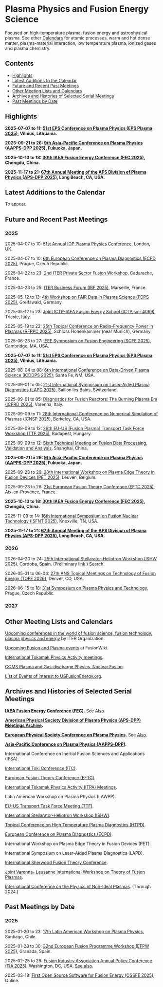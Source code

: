 <head>
  <link rel="stylesheet" href="assets/style.css">
</head>

# Plasma Physics and Fusion Energy Science

Focused on high-temperature plasma, fusion energy and astrophysical plasma. See other [Calendars](./) for atomic processes, warm and hot dense matter, plasma-material interaction, low temperature plasma, ionized gases and plasma chemistry.

## Contents

- [Highlights](#highlights)
- [Latest Additions to the Calendar](#latest-additions-to-the-calendar)
- [Future and Recent Past Meetings](#future-and-recent-past-meetings)
- [Other Meeting Lists and Calendars](#other-meeting-lists-and-calendars)
- [Archives and Histories of Selected Serial Meetings](#archives-and-histories-of-selected-serial-meetings)
- [Past Meetings by Date](#past-meetings-by-date)

## Highlights

**2025-07-07 to 11: [51st EPS Conference on Plasma Physics (EPS Plasma 2025)](https://epsplasma2025.com), Vilnius, Lithuania.**

**2025-09-21 to 26: [9th Asia-Pacific Conference on Plasma Physics (AAPPS-DPP 2025)](https://aappsdpp.org/AAPPSDPPF/Meetings.html), Fukuoka, Japan.**

**2025-10-13 to 18: [30th IAEA Fusion Energy Conference (FEC 2025)](https://conferences.iaea.org/event/392/), Chengdu, China.**

**2025-11-17 to 21: [67th Annual Meeting of the APS Division of Plasma Physics (APS-DPP 2025)](https://engage.aps.org/dpp/meetings/annual-meeting), Long Beach, CA, USA.**

## Latest Additions to the Calendar

To appear.

## Future and Recent Past Meetings

### 2025

2025-04-07 to 10: [51st Annual IOP Plasma Physics Conference](https://iop.eventsair.com/plasma2025/), London, UK.

2025-04-07 to 10: [6th European Conference on Plasma Diagnostics (ECPD 2025)](https://indico.ipp.cas.cz/event/30/), Prague, Czech Republic.

2025-04-22 to 23: [2nd ITER Private Sector Fusion Workshop](https://indico.iter.org/event/529/), Cadarache, France.

2025-04-23 to 25: [ITER Business Forum (IBF 2025)](https://iterbusinessforum.com/homepage.aspx), Marseille, France.

2025-05-12 to 13: [4th Workshop on FAIR Data in Plasma Science (FDPS 2025)](https://plasma-mds.org/ws-fair-data-plasma-science-4.html), Greifswald, Germany.

2025-05-12 to 23: [Joint ICTP-IAEA Fusion Energy School (ICTP smr 4069)](https://indico.ictp.it/event/10834), Trieste, Italy.

2025-05-19 to 22: [25th Topical Conference on Radio-Frequency Power in Plasmas (RFPPC 2025)](https://ipp.mpg.de/rfppc2025), Schloss Hohenkammer (near Munich), Germany.

2025-06-23 to 27: [IEEE Symposium on Fusion Engineering (SOFE 2025)](https://plasmafusion.eventsair.com/sofe2025/), Cambridge, MA, USA.

**2025-07-07 to 11: [51st EPS Conference on Plasma Physics (EPS Plasma 2025)](https://epsplasma2025.com), Vilnius, Lithuania.**

2025-08-04 to 08: [6th International Conference on Data-Driven Plasma Science (ICDDPS 2025)](https://web.cvent.com/event/7de9d238-e170-4fbf-8de5-20abc5c6eb49/), Santa Fe, NM, USA.

2025-09-01 to 05: [21st International Symposium on Laser-Aided Plasma Diagnostics (LAPD 2025)](https://lapd21.epfl.ch), Saillon les Bains, Switzerland.

2025-09-01 to 05: [Diagnostics for Fusion Reactors: The Burning Plasma Era (ICFRD 2025)](https://icpc.it/diagnostics/diagnostics-for-fusion-reactors-the-burning-plasma-era/), Varenna, Italy.

2025-09-09 to 11: [28th International Conference on Numerical Simulation of Plasmas (ICNSP 2025)](https://pls.llnl.gov/about/events/28th-international-conference-numerical-simulation-plasmas), Berkeley, CA, USA.

2025-09-09 to 12: [29th EU-US \[Fusion Plasma\] Transport Task Force Workshop (TTF 2025)](https://ttf2025.ek.hun-ren.hu), Budapest, Hungary.

2025-09-09 to 12: [Sixth Technical Meeting on Fusion Data Processing, Validation and Analysis](https://iaea.org/events/evt2405091), Shanghai, China.

**2025-09-21 to 26: [9th Asia-Pacific Conference on Plasma Physics (AAPPS-DPP 2025)](https://aappsdpp.org/AAPPSDPPF/Meetings.html), Fukuoka, Japan.**

2025-09-23 to 26: [20th International Workshop on Plasma Edge Theory in Fusion Devices (PET 2025)](https://pet2025.com/), Leuven, Belgium.

2025-09-23 to 26: [21st European Fusion Theory Conference (EFTC 2025)](https://indico.global/event/13788/), Aix-en-Provence, France.

**2025-10-13 to 18: [30th IAEA Fusion Energy Conference (FEC 2025)](https://conferences.iaea.org/event/392/), Chengdu, China.**

2025-11-09 to 14: [16th International Symposium on Fusion Nuclear Technology (ISFNT 2025)](https://isfnt-16.ornl.gov), Knoxville, TN, USA.

**2025-11-17 to 21: [67th Annual Meeting of the APS Division of Plasma Physics (APS-DPP 2025)](https://engage.aps.org/dpp/meetings/annual-meeting), Long Beach, CA, USA.**

### 2026

2026-04-20 to 24: [25th International Stellarator-Heliotron Workshop (ISHW 2025)](https://ipp.mpg.de/4022808/ISHW), Cordoba, Spain. (Preliminary link.) [Search](https://www.google.com/search?q=International+Stellarator-Heliotron+Workshop+2026+cordoba).

2026-05-31 to 06-04: [27th ANS Topical Meetings on Technology of Fusion Energy (TOFE 2026)](https://ans.org/meetings/view-398/), Denver, CO, USA.

2026-06-15 to 18: [31st Symposium on Plasma Physics and Technology](https://plasmaconference.cz), Prague, Czech Republic.

### 2027

## Other Meeting Lists and Calendars

[Upcoming conferences in the world of fusion science, fusion technology, plasma physics and energy](https://www.iter.org/conferences) by ITER Organization.

[Upcoming Fusion and Plasma events](https://wiki.fusion.ciemat.es/wiki/FusionWiki:Current_events) at FusionWiki.

[International Tokamak Physics Activity meetings](https://indico.iter.org/category/3/).

[COMS Plasma and Gas-discharge Physics, Nuclear Fusion](https://conference-service.com/conferences/plasma-and-gas-discharge-physics.html).

[List of Events of interest to USFusionEnergy.org](https://usfusionenergy.org/index.php/events).

## Archives and Histories of Selected Serial Meetings

**[IAEA Fusion Energy Conference (FEC)](https://nucleus.iaea.org/sites/fusionportal/Pages/fec-landing.aspx).** See [Also](https://wiki.fusion.ciemat.es/wiki/IAEA_Fusion_Energy_Conference).

**[American Physical Society Division of Plasma Physics (APS-DPP) Meetings Archive](https://engage.aps.org/dpp/meetings/archives).**

**[European Physical Society Conference on Plasma Physics](https://wiki.fusion.ciemat.es/wiki/European_Physical_Society_Conference_on_Plasma_Physics).** See [Also](https://lac913.epfl.ch/epsppd3/).

**[Asia-Pacific Conference on Plasma Physics (AAPPS-DPP)](https://www.aappsdpp.org/AAPPSDPPF/Meetings.html).**

International Conference on Inertial Fusion Sciences and Applications (IFSA).

[International Toki Conference (ITC)](https://www.nifs.ac.jp/en/itc/).

[European Fusion Theory Conference (EFTC)](https://wiki.fusion.ciemat.es/wiki/European_Fusion_Theory_Conference).

[International Tokamak Physics Activity (ITPA) Meetings](https://www.iter.org/scientists/itpa/itpa-meetings).

Latin American Workshop on Plasma Physics (LAWPP).

[EU-US Transport Task Force Meeting (TTF)](https://wiki.fusion.ciemat.es/wiki/EU-US_Transport_Task_Force_Meeting).

[International Stellarator-Heliotron Workshop (ISHW)](https://www.ipp.mpg.de/4022808/ISHW).

[Topical Conference on High Temperature Plasma Diagnostics (HTPD)](https://wiki.fusion.ciemat.es/wiki/Topical_Conference_on_High_Temperature_Plasma_Diagnostics).

[European Conference on Plasma Diagnostics (ECPD)](https://wiki.fusion.ciemat.es/wiki/European_Conference_on_Plasma_Diagnostics).

International Workshop on Plasma Edge Theory in Fusion Devices (PET).

International Symposium on Laser-Aided Plasma Diagnostics (LAPD).

[International Sherwood Fusion Theory Conference](http://www.sherwoodtheory.org/conferences.php).

[Joint Varenna- Lausanne International Workshop on Theory of Fusion Plasmas](https://varenna-lausanne.epfl.ch/).

[International Conference on the Physics of Non-Ideal Plasmas](https://pnp.web.ox.ac.uk/). (Through 2024.)

## Past Meetings by Date

### 2025

2025-01-20 to 23: [17th Latin American Workshop on Plasma Physics](http://fis.puc.cl/~lawpp/), Santiago, Chile.

2025-01-28 to 30: [32nd European Fusion Programme Workshop (EFPW 2025)](https://indico.euro-fusion.org/category/381/), Granada, Spain.

2025-02-25 to 26: [Fusion Industry Association Annual Policy Conference (FIA 2025)](https://fusionindustryassociation.org/fia-annual-conference-2025/), Washington, DC, USA. [See also](https://x.com/Fusion_Industry).

2025-03-18: [First Open Source Software for Fusion Energy (OSSFE 2025)](https://ossfe.github.io), Online.

